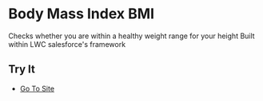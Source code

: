 # Body Mass Index BMI

Checks whether you are within a healthy weight range for your height 
Built within LWC salesforce's framework 

## Try It

- [Go To Site](https://bilalaslamnet-dev-ed.develop.my.site.com/bmical/)





